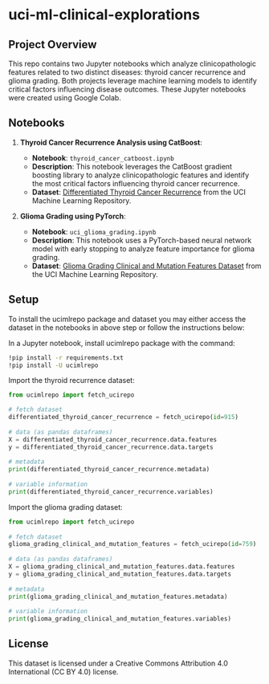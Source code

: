 # uci-ml-clinical-explorations

## Project Overview

This repo contains two Jupyter notebooks which analyze clinicopathologic features related to two distinct diseases:  thyroid cancer recurrence and glioma grading.  Both projects leverage machine learning models to identify critical factors influencing disease outcomes. These Jupyter notebooks were created using Google Colab.

## Notebooks

1. **Thyroid Cancer Recurrence Analysis using CatBoost**:
   - **Notebook**: `thyroid_cancer_catboost.ipynb`
   - **Description**: This notebook leverages the CatBoost gradient boosting library to analyze clinicopathologic features and identify the most critical factors influencing thyroid cancer recurrence.
   - **Dataset**: [Differentiated Thyroid Cancer Recurrence](https://archive.ics.uci.edu/ml/datasets/Differentiated+Thyroid+Cancer+Recurrence) from the UCI Machine Learning Repository.

2. **Glioma Grading using PyTorch**:
   - **Notebook**: `uci_glioma_grading.ipynb`
   - **Description**: This notebook uses a PyTorch-based neural network model with early stopping to analyze feature importance for glioma grading.
   - **Dataset**: [Glioma Grading Clinical and Mutation Features Dataset](https://archive.ics.uci.edu/dataset/759/glioma+grading+clinical+and+mutation+features+dataset) from the UCI Machine Learning Repository.

## Setup

To install the ucimlrepo package and dataset you may either access the dataset in the notebooks in above step or follow the instructions below:

In a Jupyter notebook, install ucimlrepo package with the command:

```bash
!pip install -r requirements.txt
!pip install -U ucimlrepo 
```

Import the thyroid recurrence dataset:

```python
from ucimlrepo import fetch_ucirepo 

# fetch dataset 
differentiated_thyroid_cancer_recurrence = fetch_ucirepo(id=915) 
	
# data (as pandas dataframes) 
X = differentiated_thyroid_cancer_recurrence.data.features 
y = differentiated_thyroid_cancer_recurrence.data.targets 
	
# metadata 
print(differentiated_thyroid_cancer_recurrence.metadata) 
	
# variable information 
print(differentiated_thyroid_cancer_recurrence.variables) 
```
Import the glioma grading dataset:

```python
from ucimlrepo import fetch_ucirepo 
  
# fetch dataset 
glioma_grading_clinical_and_mutation_features = fetch_ucirepo(id=759) 
  
# data (as pandas dataframes) 
X = glioma_grading_clinical_and_mutation_features.data.features 
y = glioma_grading_clinical_and_mutation_features.data.targets 
  
# metadata 
print(glioma_grading_clinical_and_mutation_features.metadata) 
  
# variable information 
print(glioma_grading_clinical_and_mutation_features.variables) 
```

## License

This dataset is licensed under a Creative Commons Attribution 4.0 International (CC BY 4.0) license.
